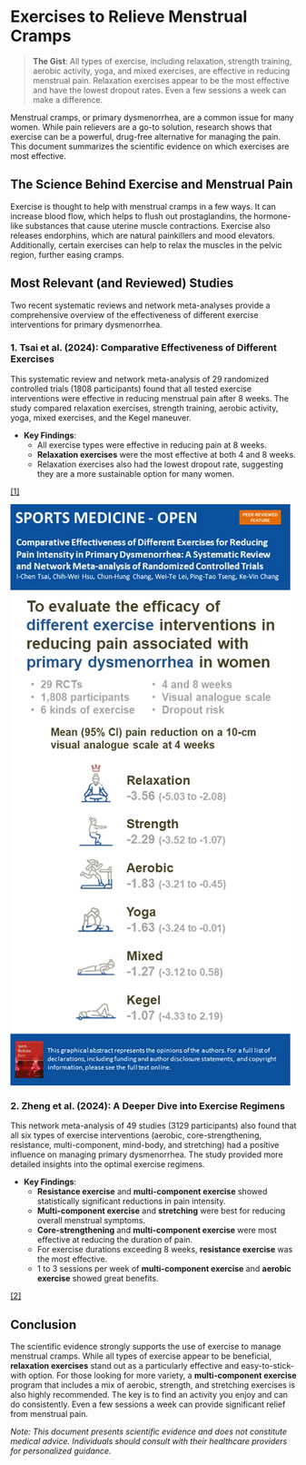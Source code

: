 # Exercises to Relieve Menstrual Cramps

> **The Gist**: All types of exercise, including relaxation, strength training, aerobic activity, yoga, and mixed exercises, are effective in reducing menstrual pain. Relaxation exercises appear to be the most effective and have the lowest dropout rates. Even a few sessions a week can make a difference.

Menstrual cramps, or primary dysmenorrhea, are a common issue for many women. While pain relievers are a go-to solution, research shows that exercise can be a powerful, drug-free alternative for managing the pain. This document summarizes the scientific evidence on which exercises are most effective.

## The Science Behind Exercise and Menstrual Pain

Exercise is thought to help with menstrual cramps in a few ways. It can increase blood flow, which helps to flush out prostaglandins, the hormone-like substances that cause uterine muscle contractions. Exercise also releases endorphins, which are natural painkillers and mood elevators. Additionally, certain exercises can help to relax the muscles in the pelvic region, further easing cramps.

## Most Relevant (and Reviewed) Studies

Two recent systematic reviews and network meta-analyses provide a comprehensive overview of the effectiveness of different exercise interventions for primary dysmenorrhea.

### 1. Tsai et al. (2024): Comparative Effectiveness of Different Exercises

This systematic review and network meta-analysis of 29 randomized controlled trials (1808 participants) found that all tested exercise interventions were effective in reducing menstrual pain after 8 weeks. The study compared relaxation exercises, strength training, aerobic activity, yoga, mixed exercises, and the Kegel maneuver.

*   **Key Findings**:
    *   All exercise types were effective in reducing pain at 8 weeks.
    *   **Relaxation exercises** were the most effective at both 4 and 8 weeks.
    *   Relaxation exercises also had the lowest dropout rate, suggesting they are a more sustainable option for many women.

[[1]](https://sportsmedicine-open.springeropen.com/articles/10.1186/s40798-024-00718-4)

![Graphical Abstract from Tsai et al. (2024)](tsai_et_al_2024_graphical_abstract.webp)

### 2. Zheng et al. (2024): A Deeper Dive into Exercise Regimens

This network meta-analysis of 49 studies (3129 participants) also found that all six types of exercise interventions (aerobic, core-strengthening, resistance, multi-component, mind-body, and stretching) had a positive influence on managing primary dysmenorrhea. The study provided more detailed insights into the optimal exercise regimens.

*   **Key Findings**:
    *   **Resistance exercise** and **multi-component exercise** showed statistically significant reductions in pain intensity.
    *   **Multi-component exercise** and **stretching** were best for reducing overall menstrual symptoms.
    *   **Core-strengthening** and **multi-component exercise** were most effective at reducing the duration of pain.
    *   For exercise durations exceeding 8 weeks, **resistance exercise** was the most effective.
    *   1 to 3 sessions per week of **multi-component exercise** and **aerobic exercise** showed great benefits.

[[2]](https://pmc.ncbi.nlm.nih.gov/articles/PMC11569607/)

## Conclusion

The scientific evidence strongly supports the use of exercise to manage menstrual cramps. While all types of exercise appear to be beneficial, **relaxation exercises** stand out as a particularly effective and easy-to-stick-with option. For those looking for more variety, a **multi-component exercise** program that includes a mix of aerobic, strength, and stretching exercises is also highly recommended. The key is to find an activity you enjoy and can do consistently. Even a few sessions a week can provide significant relief from menstrual pain.

*Note: This document presents scientific evidence and does not constitute medical advice. Individuals should consult with their healthcare providers for personalized guidance.*

